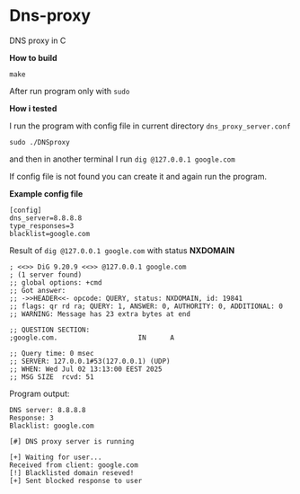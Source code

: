 # Dns-proxy
DNS proxy in C

**How to build**
```
make
```
After run program  only with ```sudo```

**How i tested**

I run the program with config file in current directory ```dns_proxy_server.conf```
```
sudo ./DNSproxy
```
and then in another terminal I run ```dig @127.0.0.1 google.com```

If config file is not found you can create it and again run the program.


**Example config file**
```
[config]
dns_server=8.8.8.8
type_responses=3
blacklist=google.com
```


Result of ```dig @127.0.0.1 google.com``` with status **NXDOMAIN**

```
; <<>> DiG 9.20.9 <<>> @127.0.0.1 google.com
; (1 server found)
;; global options: +cmd
;; Got answer:
;; ->>HEADER<<- opcode: QUERY, status: NXDOMAIN, id: 19841
;; flags: qr rd ra; QUERY: 1, ANSWER: 0, AUTHORITY: 0, ADDITIONAL: 0
;; WARNING: Message has 23 extra bytes at end

;; QUESTION SECTION:
;google.com.                    IN      A

;; Query time: 0 msec
;; SERVER: 127.0.0.1#53(127.0.0.1) (UDP)
;; WHEN: Wed Jul 02 13:13:00 EEST 2025
;; MSG SIZE  rcvd: 51
```

Program output:
```
DNS server: 8.8.8.8
Response: 3
Blacklist: google.com

[#] DNS proxy server is running

[+] Waiting for user...
Received from client: google.com
[!] Blacklisted domain reseved!
[+] Sent blocked response to user
```
